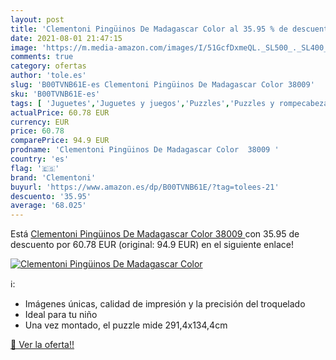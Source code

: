 ```yaml
---
layout: post
title: 'Clementoni Pingüinos De Madagascar Color al 35.95 % de descuento'
date: 2021-08-01 21:47:15
image: 'https://m.media-amazon.com/images/I/51GcfDxmeQL._SL500_._SL400_.jpg'
comments: true
category: ofertas
author: 'tole.es'
slug: 'B00TVNB61E-es Clementoni Pingüinos De Madagascar Color 38009'
sku: 'B00TVNB61E-es'
tags: [ 'Juguetes','Juguetes y juegos','Puzzles','Puzzles y rompecabezas','clementoni', ]
actualPrice: 60.78 EUR
currency: EUR
price: 60.78
comparePrice: 94.9 EUR
prodname: 'Clementoni Pingüinos De Madagascar Color  38009 '
country: 'es'
flag: '🇪🇸'
brand: 'Clementoni'
buyurl: 'https://www.amazon.es/dp/B00TVNB61E/?tag=tolees-21'
descuento: '35.95'
average: '68.025'
---
```


Está [Clementoni Pingüinos De Madagascar Color  38009 ](https://www.amazon.es/dp/B00TVNB61E/?tag=tolees-21) con 35.95 de descuento por 60.78 EUR (original: 94.9 EUR) en el siguiente enlace!

[![Clementoni Pingüinos De Madagascar Color](https://m.media-amazon.com/images/I/51GcfDxmeQL._SL500_._SL400_.jpg)](https://www.amazon.es/dp/B00TVNB61E/?tag=tolees-21)

ℹ️:

- Imágenes únicas, calidad de impresión y la precisión del troquelado
- Ideal para tu niño
- Una vez montado, el puzzle mide 291,4x134,4cm

[🛒 Ver la oferta!!](https://www.amazon.es/dp/B00TVNB61E/?tag=tolees-21)
